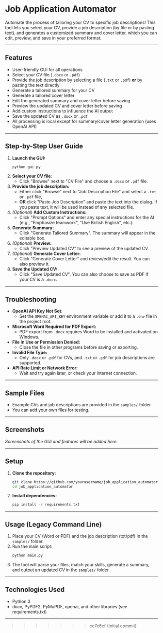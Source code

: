 

# Job Application Automator

Automate the process of tailoring your CV to specific job descriptions! This tool lets you select your CV, provide a job description (by file or by pasting text), and generates a customized summary and cover letter, which you can edit, preview, and save in your preferred format.

---

## Features
- User-friendly GUI for all operations
- Select your CV file (`.docx` or `.pdf`)
- Provide the job description by selecting a file (`.txt` or `.pdf`) **or** by pasting the text directly
- Generate a tailored summary for your CV
- Generate a tailored cover letter
- Edit the generated summary and cover letter before saving
- Preview the updated CV and cover letter before saving
- Add custom instructions to influence the AI output
- Save the updated CV as `.docx` or `.pdf`
- All processing is local except for summary/cover letter generation (uses OpenAI API)

---

## Step-by-Step User Guide

1. **Launch the GUI:**
   ```bash
   python gui.py
   ```
2. **Select your CV file:**
   - Click "Browse" next to "CV File" and choose a `.docx` or `.pdf` file.
3. **Provide the job description:**
   - Either click "Browse" next to "Job Description File" and select a `.txt` or `.pdf` file,
   - **OR** click "Paste Job Description" and paste the text into the dialog. If you paste text, it will be used instead of any selected file.
4. *(Optional)* **Add Custom Instructions:**
   - Click "Prompt Options" and enter any special instructions for the AI (e.g., "Emphasize teamwork", "Use British English", etc.).
5. **Generate Summary:**
   - Click "Generate Tailored Summary". The summary will appear in the editable box.
6. *(Optional)* **Preview:**
   - Click "Preview Updated CV" to see a preview of the updated CV.
7. *(Optional)* **Generate Cover Letter:**
   - Click "Generate Cover Letter" and review/edit the result. You can also preview it.
8. **Save the Updated CV:**
   - Click "Save Updated CV". You can also choose to save as PDF if your CV is a `.docx`.

---

## Troubleshooting

- **OpenAI API Key Not Set:**
  - Set the `OPENAI_API_KEY` environment variable or add it to a `.env` file in the project root.
- **Microsoft Word Required for PDF Export:**
  - PDF export from `.docx` requires Word to be installed and activated on Windows.
- **File In Use or Permission Denied:**
  - Close the file in other programs before saving or exporting.
- **Invalid File Type:**
  - Only `.docx` or `.pdf` for CVs, and `.txt` or `.pdf` for job descriptions are supported.
- **API Rate Limit or Network Error:**
  - Wait and try again later, or check your internet connection.

---

## Sample Files
- Example CVs and job descriptions are provided in the `samples/` folder.
- You can add your own files for testing.

---

## Screenshots

*Screenshots of the GUI and features will be added here.*



---

## Setup

1. **Clone the repository:**
   ```bash
   git clone https://github.com/yourusername/job_application_automator.git
   cd job_application_automator
   ```
2. **Install dependencies:**
   ```bash
   pip install -r requirements.txt
   ```

---

## Usage (Legacy Command Line)

1. Place your CV (Word or PDF) and the job description (txt/pdf) in the `samples/` folder.
2. Run the main script:
   ```bash
   python main.py
   ```
3. The tool will parse your files, match your skills, generate a summary, and output an updated CV in the `samples/` folder.

---

## Technologies Used
- Python 3
- docx, PyPDF2, PyMuPDF, openai, and other libraries (see requirements.txt)

---

>>>>>>> ce7e6cf (Initial commit)
